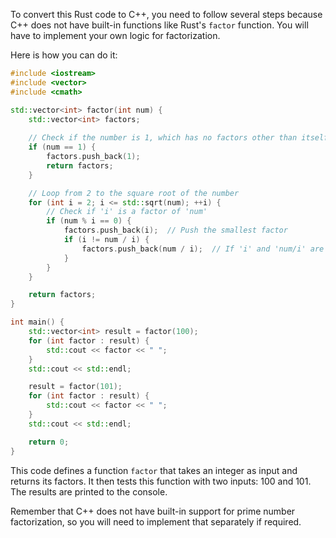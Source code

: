 To convert this Rust code to C++, you need to follow several steps because C++ does not have built-in functions like Rust's `factor` function. You will have to implement your own logic for factorization.

Here is how you can do it:

```cpp
#include <iostream>
#include <vector>
#include <cmath>

std::vector<int> factor(int num) {
    std::vector<int> factors;
    
    // Check if the number is 1, which has no factors other than itself.
    if (num == 1) {
        factors.push_back(1);
        return factors;
    }

    // Loop from 2 to the square root of the number
    for (int i = 2; i <= std::sqrt(num); ++i) {
        // Check if 'i' is a factor of 'num'
        if (num % i == 0) {
            factors.push_back(i);  // Push the smallest factor
            if (i != num / i) {
                factors.push_back(num / i);  // If 'i' and 'num/i' are not equal, push the largest one
            }
        }
    }

    return factors;
}

int main() {
    std::vector<int> result = factor(100);
    for (int factor : result) {
        std::cout << factor << " ";
    }
    std::cout << std::endl;

    result = factor(101);
    for (int factor : result) {
        std::cout << factor << " ";
    }
    std::cout << std::endl;

    return 0;
}
```

This code defines a function `factor` that takes an integer as input and returns its factors. It then tests this function with two inputs: 100 and 101. The results are printed to the console.

Remember that C++ does not have built-in support for prime number factorization, so you will need to implement that separately if required.
